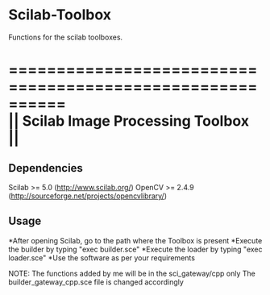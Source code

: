 # Scilab-Toolbox

Functions for the scilab toolboxes.

 ==========================================================                   
||           Scilab Image Processing Toolbox              ||
 ==========================================================

Dependencies
------------
Scilab		>= 5.0		(http://www.scilab.org/)
OpenCV		>= 2.4.9	(http://sourceforge.net/projects/opencvlibrary/)

Usage
------------
*After opening Scilab, go to the path where the Toolbox is present
*Execute the builder by typing "exec builder.sce"
*Execute the loader by typing "exec loader.sce"
*Use the software as per your requirements

NOTE:
The functions added by me will be in the sci_gateway/cpp only
The builder_gateway_cpp.sce file is changed accordingly
